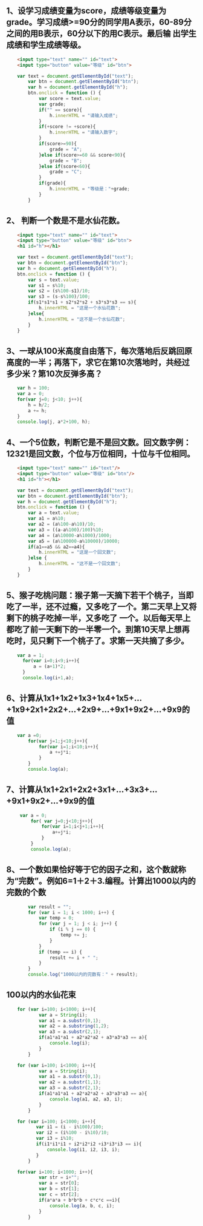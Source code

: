 ## 1、设学习成绩变量为score，成绩等级变量为grade。学习成绩>=90分的同学用A表示，60-89分之间的用B表示，60分以下的用C表示。最后输 出学生成绩和学生成绩等级。
```html
    <input type="text" name="" id="text">
    <input type="button" value="等级" id="btn">
```
```js
    var text = document.getElementById("text");
        var btn = document.getElementById("btn");
        var h = document.getElementById("h");
        btn.onclick = function () {
            var score = text.value;
            var grade;
            if("" == score){
                h.innerHTML = "请输入成绩";
            }
            if(+score != +score){
                h.innerHTML = "请输入数字";
            }
            if(score>=90){
                grade = "A";
            }else if(score>=60 && score<90){
                grade = "B";
            }else if(score<60){
                grade = "C";
            }
            if(grade){
                h.innerHTML = "等级是："+grade;
            }
        }
```
## 2、 判断一个数是不是水仙花数。
```html
    <input type="text" name="" id="text">
    <input type="button" value="等级" id="btn">
    <h1 id="h"></h1>
```
```js
    var text = document.getElementById("text");
    var btn = document.getElementById("btn");
    var h = document.getElementById("h");
    btn.onclick = function () {
        var s = text.value;
        var s1 = s%10;
        var s2 = (s%100-s1)/10;
        var s3 = (s-s%100)/100;
        if(s1*s1*s1 + s2*s2*s2 + s3*s3*s3 == s){
            h.innerHTML = "这是一个水仙花数";
        }else{
            h.innerHTML = "这不是一个水仙花数";
        }
    }
```
## 3、一球从100米高度自由落下，每次落地后反跳回原高度的一半；再落下，求它在第10次落地时，共经过多少米？第10次反弹多高？
```js
    var h = 100;
    var a = 0;
    for(var j=0; j<10; j++){
        h = h/2;
        a += h;
    }
    console.log(j, a*2+100, h);
```
## 4、一个5位数，判断它是不是回文数。回文数字例：12321是回文数，个位与万位相同，十位与千位相同。
```html
    <input type="text" name="" id="text"/>
    <input type="button" value="等级" id="btn"/>
    <h1 id="h"></h1>
```
```js
    var text = document.getElementById("text");
    var btn = document.getElementById("btn");
    var h = document.getElementById("h");
    btn.onclick = function () {
        var a = text.value;
        var a1 = a%10;
        var a2 = (a%100-a%10)/10;
        var a3 = ((a-a%100)/100)%10;
        var a4 = (a%10000-a%1000)/1000;
        var a5 = (a%100000-a%10000)/10000;
        if(a1==a5 && a2==a4){
            h.innerHTML = "这是一个回文数";
        }else {
            h.innerHTML = "这不是一个回文数";
        }
    }
```
## 5、猴子吃桃问题：猴子第一天摘下若干个桃子，当即吃了一半，还不过瘾，又多吃了一个。第二天早上又将剩下的桃子吃掉一半，又多吃了 一个。以后每天早上都吃了前一天剩下的一半零一个。到第10天早上想再吃时，见只剩下一个桃子了。求第一天共摘了多少。
```js
    var a = 1;
      for(var i=0;i<9;i++){
          a = (a+1)*2;
      }
      console.log(i+1,a);
```
## 6、计算从1x1+1x2+1x3+1x4+1x5+…+1x9+2x1+2x2+…+2x9+…+9x1+9x2+…+9x9的值
```js
    var a =0;
        for(var j=1;j<10;j++){
            for(var i=1;i<10;i++){
                a +=j*i;
            }
        }
        console.log(a);
```
## 7、计算从1x1+2x1+2x2+3x1+…+3x3+…+9x1+9x2+…+9x9的值
```js
     var a = 0;
         for( var j=0;j<10;j++){
             for(var i=1;i<j+1;i++){
                 a+=j*i;
             }
         }
         console.log(a);
```
## 8、一个数如果恰好等于它的因子之和，这个数就称为“完数”。例如6=1＋2＋3.编程。计算出1000以内的完数的个数
```js
        var result = "";
        for (var i = 1; i < 1000; i++) {
            var temp = 0;
            for (var j = 1; j < i; j++) {
                if (i % j == 0) {
                    temp += j;
                }
            }
            if (temp == i) {
                result += i + " ";
            }
        }
        console.log("1000以内的完数有：" + result);
```
## 100以内的水仙花束
```js
    for (var i=100; i<1000; i++){
            var a = String(i);
            var a1 = a.substr(0,1);
            var a2 = a.substring(1,2);
            var a3 = a.substr(2,1);
            if(a1*a1*a1 + a2*a2*a2 + a3*a3*a3 == a){
                console.log(i);
            }
        }
```
```js
    for (var i=100; i<1000; i++){
            var a = String(i);
            var a1 = a.substr(0,1);
            var a2 = a.substr(1,1);
            var a3 = a.substr(2,1);
            if(a1*a1*a1 + a2*a2*a2 + a3*a3*a3 == a){
                console.log(a1, a2, a3, i);
            }
        }
```
```js
    for (var i=100; i<1000; i++){
           var i1 = (i - i%100)/100;
           var i2 = (i%100 - i%10)/10;
           var i3 = i%10;
           if(i1*i1*i1 + i2*i2*i2 +i3*i3*i3 == i){
               console.log(i1, i2, i3, i);
           }
        }
```
```js
    for(var i=100; i<1000; i++){
            var str = i+"";
            var a = str[0];
            var b = str[1];
            var c = str[2];
            if(a*a*a + b*b*b + c*c*c ==i){
                console.log(a, b, c, i);
            }
        }
```
